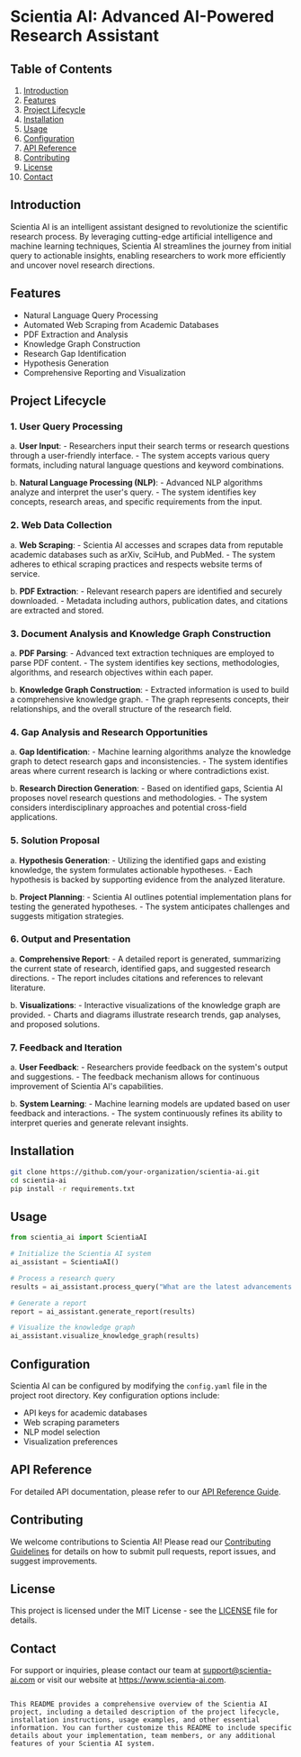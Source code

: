 # Scientia AI: Advanced AI-Powered Research Assistant

## Table of Contents
1. [Introduction](#introduction)
2. [Features](#features)
3. [Project Lifecycle](#project-lifecycle)
4. [Installation](#installation)
5. [Usage](#usage)
6. [Configuration](#configuration)
7. [API Reference](#api-reference)
8. [Contributing](#contributing)
9. [License](#license)
10. [Contact](#contact)

## Introduction

Scientia AI is an intelligent assistant designed to revolutionize the scientific research process. By leveraging cutting-edge artificial intelligence and machine learning techniques, Scientia AI streamlines the journey from initial query to actionable insights, enabling researchers to work more efficiently and uncover novel research directions.

## Features

- Natural Language Query Processing
- Automated Web Scraping from Academic Databases
- PDF Extraction and Analysis
- Knowledge Graph Construction
- Research Gap Identification
- Hypothesis Generation
- Comprehensive Reporting and Visualization

## Project Lifecycle

### 1. User Query Processing
   a. **User Input**: 
      - Researchers input their search terms or research questions through a user-friendly interface.
      - The system accepts various query formats, including natural language questions and keyword combinations.

   b. **Natural Language Processing (NLP)**:
      - Advanced NLP algorithms analyze and interpret the user's query.
      - The system identifies key concepts, research areas, and specific requirements from the input.

### 2. Web Data Collection
   a. **Web Scraping**:
      - Scientia AI accesses and scrapes data from reputable academic databases such as arXiv, SciHub, and PubMed.
      - The system adheres to ethical scraping practices and respects website terms of service.

   b. **PDF Extraction**:
      - Relevant research papers are identified and securely downloaded.
      - Metadata including authors, publication dates, and citations are extracted and stored.

### 3. Document Analysis and Knowledge Graph Construction
   a. **PDF Parsing**:
      - Advanced text extraction techniques are employed to parse PDF content.
      - The system identifies key sections, methodologies, algorithms, and research objectives within each paper.

   b. **Knowledge Graph Construction**:
      - Extracted information is used to build a comprehensive knowledge graph.
      - The graph represents concepts, their relationships, and the overall structure of the research field.

### 4. Gap Analysis and Research Opportunities
   a. **Gap Identification**:
      - Machine learning algorithms analyze the knowledge graph to detect research gaps and inconsistencies.
      - The system identifies areas where current research is lacking or where contradictions exist.

   b. **Research Direction Generation**:
      - Based on identified gaps, Scientia AI proposes novel research questions and methodologies.
      - The system considers interdisciplinary approaches and potential cross-field applications.

### 5. Solution Proposal
   a. **Hypothesis Generation**:
      - Utilizing the identified gaps and existing knowledge, the system formulates actionable hypotheses.
      - Each hypothesis is backed by supporting evidence from the analyzed literature.

   b. **Project Planning**:
      - Scientia AI outlines potential implementation plans for testing the generated hypotheses.
      - The system anticipates challenges and suggests mitigation strategies.

### 6. Output and Presentation
   a. **Comprehensive Report**:
      - A detailed report is generated, summarizing the current state of research, identified gaps, and suggested research directions.
      - The report includes citations and references to relevant literature.

   b. **Visualizations**:
      - Interactive visualizations of the knowledge graph are provided.
      - Charts and diagrams illustrate research trends, gap analyses, and proposed solutions.

### 7. Feedback and Iteration
   a. **User Feedback**:
      - Researchers provide feedback on the system's output and suggestions.
      - The feedback mechanism allows for continuous improvement of Scientia AI's capabilities.

   b. **System Learning**:
      - Machine learning models are updated based on user feedback and interactions.
      - The system continuously refines its ability to interpret queries and generate relevant insights.

## Installation

```bash
git clone https://github.com/your-organization/scientia-ai.git
cd scientia-ai
pip install -r requirements.txt
```

## Usage

```python
from scientia_ai import ScientiaAI

# Initialize the Scientia AI system
ai_assistant = ScientiaAI()

# Process a research query
results = ai_assistant.process_query("What are the latest advancements in quantum computing?")

# Generate a report
report = ai_assistant.generate_report(results)

# Visualize the knowledge graph
ai_assistant.visualize_knowledge_graph(results)
```

## Configuration

Scientia AI can be configured by modifying the `config.yaml` file in the project root directory. Key configuration options include:

- API keys for academic databases
- Web scraping parameters
- NLP model selection
- Visualization preferences

## API Reference

For detailed API documentation, please refer to our [API Reference Guide](https://scientia-ai.docs.com/api).

## Contributing

We welcome contributions to Scientia AI! Please read our [Contributing Guidelines](CONTRIBUTING.md) for details on how to submit pull requests, report issues, and suggest improvements.

## License

This project is licensed under the MIT License - see the [LICENSE](LICENSE) file for details.

## Contact

For support or inquiries, please contact our team at support@scientia-ai.com or visit our website at https://www.scientia-ai.com.
```

This README provides a comprehensive overview of the Scientia AI project, including a detailed description of the project lifecycle, installation instructions, usage examples, and other essential information. You can further customize this README to include specific details about your implementation, team members, or any additional features of your Scientia AI system.
